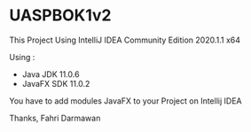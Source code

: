 # UASPBOK1v2

This Project Using IntelliJ IDEA Community Edition 2020.1.1 x64

Using : 
  - Java JDK 11.0.6
  - JavaFX SDK 11.0.2
  
You have to add modules JavaFX to your Project on Intellij IDEA

Thanks,
Fahri Darmawan
